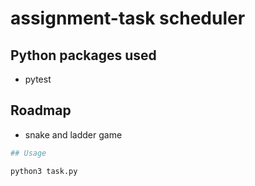 # assignment-task scheduler

## Python packages used

- pytest

## Roadmap

- snake and ladder game

```python
## Usage

python3 task.py

```
